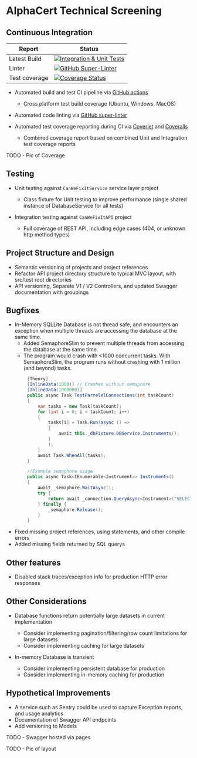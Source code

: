 # AlphaCert Technical Screening

## Continuous Integration

| Report      | Status |
| ----------- | ----------- |
| Latest Build      | [![Integration & Unit Tests](https://github.com/mpainenz/Interview/actions/workflows/ci.yml/badge.svg)](https://github.com/mpainenz/Interview/actions/workflows/ci.yml)       |
| Linter  | [![GitHub Super-Linter](https://github.com/mpainenz/Interview/workflows/Lint%20Code%20Base/badge.svg)](https://github.com/marketplace/actions/super-linter)
| Test coverage  | [![Coverage Status](https://coveralls.io/repos/github/mpainenz/Interview/badge.svg?branch=main)](https://coveralls.io/github/mpainenz/Interview?branch=main)        |


* Automated build and test CI pipeline via [GitHub actions](https://github.com/mpainenz/Interview/actions)
  - Cross platform test build coverage (Ubuntu, Windows, MacOS)

* Automated code linting via [GitHub super-linter](https://github.com/github/super-linter#codespaces-and-visual-studio-code)

* Automated test coverage reporting during CI via [Coverlet](https://dotnetfoundation.org/projects/coverlet) and [Coveralls](https://coveralls.io/)
  - Combined coverage report based on combined Unit and Integration test coverage reports

TODO - Pic of Coverage

## Testing

* Unit testing against `CanWeFixItService` service layer project
  - Class fixture for Unit testing to improve performance (single shared instance of DatabaseService for all tests)

* Integration testing against `CanWeFixItAPI` project
  - Full coverage of REST API, including edge cases (404, or unknown http method types)

## Project Structure and Design

* Semantic versioning of projects and project references
* Refactor API project directory structure to typical MVC layout, with src/test root directories
* API versioning, Separate V1 / V2 Controllers, and updated Swagger documentation with groupings

## Bugfixes

* In-Memory SQLLite Database is not thread safe, and encounters an exception when multiple threads are accessing the database at the same time.
  - Added SemaphoreSlim to prevent multiple threads from accessing the database at the same time.
  - The program would crash with <1000 concurrent tasks. With SemaphoreSlim, the program runs without crashing with 1 million (and beyond) tasks.

```csharp
        [Theory]
        [InlineData(1000)] // Crashes without semaphore
        [InlineData(1000000)]
        public async Task TestParrelelConnections(int taskCount)
        {
            var tasks = new Task[taskCount];
            for (int i = 0; i < taskCount; i++)
            {
                tasks[i] = Task.Run(async () => 
                {
                    await this._dbFixture.DBService.Instruments();
                }
                );
            }
            await Task.WhenAll(tasks);
        }
```

```csharp
        //Example semaphore usage
        public async Task<IEnumerable<Instrument>> Instruments()
        {
            await _semaphore.WaitAsync();
            try {
                return await _connection.QueryAsync<Instrument>("SELECT * FROM instrument WHERE Active = 0");
            } finally {
                _semaphore.Release();
            }
        }
```

* Fixed missing project references, using statements, and other compile errors
* Added missing fields returned by SQL querys


## Other features

* Disabled stack traces/exception info for production HTTP error responses


## Other Considerations

* Database functions return potentially large datasets in current implementation
  - Consider implementing pagination/filtering/row count limitations for large datasets
  - Consider implementing caching for large datasets

* In-memory Database is transient
  - Consider implementing persistent database for production
  - Consider implementing in-memory caching for production

## Hypothetical Improvements

* A service such as Sentry could be used to capture Exception reports, and usage analytics
* Documentation of Swagger API endpoints
* Add versioning to Models



TODO - Swagger hosted via pages

TODO - Pic of layout

<!-- 
# Candidate

## Overview

In this repository are two solutions `CanWeFixIt` and `YesWeCan`. The general
idea is that you update the `CanWeFixIt` solution so that it conforms to the 
requirements as stated in this document.

[Fork](https://guides.github.com/activities/forking/) this repository on Github,
work on your solution and then provide the link to your fork to your AlphaCert
contact. 

The `YesWeCan` solution contains a console application that will call the 
`CanWeFixItApi`, an `ASP.NET` API, and check the various endpoints for expected
behaviours.

The simplest way to achieve this is to just run them both at the same time 
using your preferred development tooling (Visual Studio, Rider, dotnet cli). 
Ensure the api project is up and then run the console application.

The projects target `net5.0` so ensure you have the .NET 5 SDK installed.

If the api returns the correct payloads at the appropriate endpoints then you
will see console output with passed tests:

```
=== MarketData Verification ===
Active Test: Passed
Content Test: Passed
Count Test: Passed
========================================
=== Instrument Verification ===
Active Test: Passed
Content Test: Passed
Count Test: Passed
========================================
=== MarketValuation Verification ===
Active Test: Passed
Content Test: Passed
Count Test: Passed
========================================
Press any key to exit...
```

If the api is up but returns incorrect payload responses you might see 
`Failed` instead of `Passed` for some tests.
If the api is not up or there is some other communication issue you will see a
exception message and stack trace in the console output.

```
No connection could be made because the target machine actively refused it. (localhost:5010)
   at System.Net.Http.ConnectHelper.ConnectAsync(Func`3 callback, DnsEndPoint endPoint, HttpRequestMessage requestMessage, CancellationToken cancellationToken)
   at System.Net.Http.HttpConnectionPool.ConnectAsync(HttpRequestMessage request, Boolean async, CancellationToken cancellationToken)
...
```

## Actions and General Guidelines

The `CanWeFixItApi` project is currently incomplete and contains a broken 
implementation of the final requirements. There are also various kinds of bugs
and only partial features.

Fix as much as possible and implement features according to the requirements.

You may refactor anything in the `CanWeFixIt` projects, including completely 
deleting and replacing them. You may use and consume any appropriately licensed
third party libraries you are comfortable with. If you do go this route, make
note of the url and port that is expected in the console tester application 
(`http://localhost:5010`).

The provided solution creates an in-memory SQLite database with test data and 
an example Dapper based DatabaseService. You may fix this or swap this out with
any other database and ORM that you are comfortable with. 

You are welcome to check the code in the `YesWeCan` console application and
even encouraged to replicate the test criteria in your own unit tests.

## Requirements

The api should have three endpoints:

* `GET v1/instruments`
* `GET v1/marketdata`
* `GET v1/valuations`

All endpoints should return json payloads matching the following criteria.

`v1/instruments`: A list of `Instruments` from the database that are currently
`active`.
Example:
```json
[
  {
    "id": 2,
    "sedol": "Sedol2",
    "name": "Name2",
    "active": true
  },
  ...
]

``` 

`v1/marketdata`: A list of `MarketData` from the database that are currently
`active` and also have a calculated `instrumentId`. The `instrumentId` should 
be calculated by looking up the `sedol` of the marketData against the `sedol` of 
the instrument. So "Sedol2" would be mapped against InstrumentId 2 since that 
instrument has the `sedol` of "Sedol2". If there is no matching instrument it
shouldn't be returned by this endpoint.
Example:
```json
[
  {
    "id": 2,
    "dataValue": 2222,
    "instrumentId": 2,
    "active": true
  },
  ...
]

``` 

`v1/valuations`: A list of `MarketValuation` with a single item in the list.
This item should have a `name` of "DataValueTotal" and a `total` of the sum
of all currently `active` `MarketData`.
Example:
```json
[
  {
    "name": "DataValueTotal",
    "total": XXXXX
  }
]

```  -->
